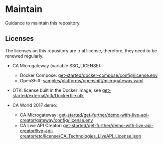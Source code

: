 # Maintain

Guidance to maintain this repository.

## Licenses

The licenses on this repository are trial license, therefore, they need to be renewed regularly.

- CA Microgateway (variable SSG_LICENSE):
  - Docker Compose: [get-started/docker-compose/config/license.env](get-started/docker-compose/config/license.env)
  - OpenShift: [samples/platforms/openshift/microgateway.yaml](samples/platforms/openshift/microgateway.yaml)

- OTK: license built in the Docker image, see [get-started/external/otk/Dockerfile.otk](get-started/external/otk/Dockerfile.otk)

- CA World 2017 demo:
  - CA Microgateway: [get-started/get-further/demo-with-live-api-creator/gateway/config/license.env](get-started/get-further/demo-with-live-api-creator/gateway/config/license.env)
  - CA Live API Creator: [get-started/get-further/demo-with-live-api-creator/live-api-creator/etc/license/CA_Technologies_LiveAPI_License.json](get-started/get-further/demo-with-live-api-creator/live-api-creator/etc/license/CA_Technologies_LiveAPI_License.json)
